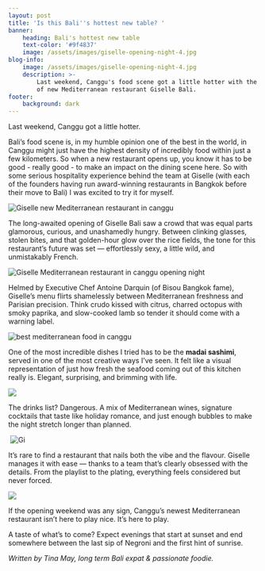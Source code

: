 ```yaml
---
layout: post
title: 'Is this Bali''s hottest new table? '
banner:
    heading: Bali's hottest new table
    text-color: '#9f4837'
    image: /assets/images/giselle-opening-night-4.jpg
blog-info:
    image: /assets/images/giselle-opening-night-4.jpg
    description: >-
        Last weekend, Canggu's food scene got a little hotter with the opening
        of new Mediterranean restaurant Giselle Bali. 
footer:
    background: dark
---
```

Last weekend, Canggu got a little hotter.

Bali’s food scene is, in my humble opinion one of the best in the world, in Canggu might just have the highest density of incredibly food within just a few kilometers. So when a new restaurant opens up, you know it has to be good - really good - to make an impact on the dining scene here. So with some serious hospitality experience behind the team at Giselle (with each of the founders having run award-winning restaurants in Bangkok before their move to Bali) I was excited to try it for myself.

![Giselle new Mediterranean restaurant in canggu](/assets/images/giselle-opening-night-4.jpg)

The long-awaited opening of Giselle Bali saw a crowd that was equal parts glamorous, curious, and unashamedly hungry. Between clinking glasses, stolen bites, and that golden-hour glow over the rice fields, the tone for this restaurant’s future was set — effortlessly sexy, a little wild, and unmistakably French.

![Giselle Mediterranean restaurant in canggu opening night](/assets/images/giselle-opening-night-1.png)

Helmed by Executive Chef Antoine Darquin (of Bisou Bangkok fame), Giselle’s menu flirts shamelessly between Mediterranean freshness and Parisian precision. Think crudo kissed with citrus, charred octopus with smoky paprika, and slow-cooked lamb so tender it should come with a warning label.

![best mediterranean food in canggu](/uploads/giselle-opening-night-6.png)

One of the most incredible dishes I tried has to be the **madai sashimi**, served in one of the most creative ways I’ve seen. It felt like a visual representation of just how fresh the seafood coming out of this kitchen really is. Elegant, surprising, and brimming with life.

![](/assets/images/giselle-opening-night-2.png)

The drinks list? Dangerous. A mix of Mediterranean wines, signature cocktails that taste like holiday romance, and just enough bubbles to make the night stretch longer than planned.

&nbsp;![Gi](/assets/images/giselle-opening-night-5.png)

It’s rare to find a restaurant that nails both the vibe and the flavour. Giselle manages it with ease — thanks to a team that’s clearly obsessed with the details. From the playlist to the plating, everything feels considered but never forced.

![](/assets/images/giselle-opening-night-3.png)

If the opening weekend was any sign, Canggu’s newest Mediterranean restaurant isn’t here to play nice. It’s here to play.

A taste of what’s to come? Expect evenings that start at sunset and end somewhere between the last sip of Negroni and the first hint of sunrise.

*Written by Tina May, long term Bali expat & passionate foodie.*